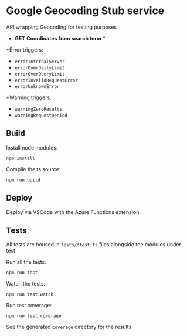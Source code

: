 # Google Geocoding Stub service

API wrapping Geocoding for testing purposes

- **GET Coordinates from search term** *

*Error triggers:
* `errorInternalServer`
* `errorOverDailyLimit`
* `errorOverQueryLimit`
* `errorInvalidRequestError`
* `errorUnknownError`

*Warning triggers:
* `warningZeroResults`
* `warningRequestDenied`

## Build

Install node modules:
```
npm install
```

Compile the ts source:
```
npm run build
```

## Deploy

Deploy via VSCode with the Azure Functions extension

## Tests

All tests are housed in `tests/*test.ts` files alongside the modules under test

Run all the tests:
```
npm run test
```

Watch the tests:
```
npm run test:watch
```

Run test coverage:
```
npm run test:coverage
```
See the generated `coverage` directory for the results
